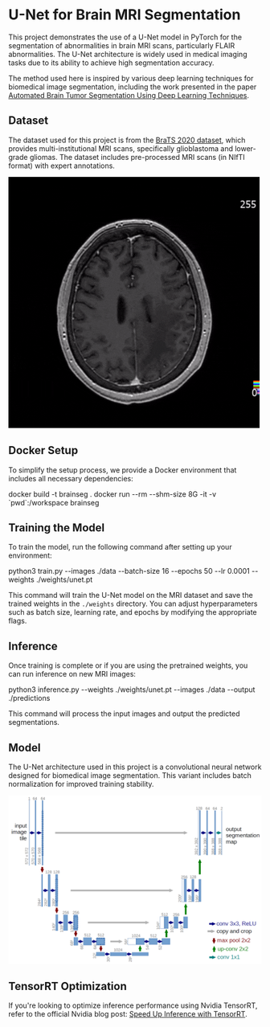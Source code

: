 U-Net for Brain MRI Segmentation
================================

This project demonstrates the use of a U-Net model in PyTorch for the segmentation of abnormalities in brain MRI scans, particularly FLAIR abnormalities. The U-Net architecture is widely used in medical imaging tasks due to its ability to achieve high segmentation accuracy.

The method used here is inspired by various deep learning techniques for biomedical image segmentation, including the work presented in the paper [Automated Brain Tumor Segmentation Using Deep Learning Techniques](https://www.mdpi.com/2075-4418/13/9/1562).

Dataset
-------

The dataset used for this project is from the [BraTS 2020 dataset](https://www.med.upenn.edu/cbica/brats2020/data.html), which provides multi-institutional MRI scans, specifically glioblastoma and lower-grade gliomas. The dataset includes pre-processed MRI scans (in NIfTI format) with expert annotations.

![Brain Segmentation Image](assets/brain.gif)

Docker Setup
------------

To simplify the setup process, we provide a Docker environment that includes all necessary dependencies:

docker build -t brainseg .
docker run --rm --shm-size 8G -it -v \`pwd\`:/workspace brainseg

Training the Model
------------------

To train the model, run the following command after setting up your environment:

python3 train.py --images ./data --batch-size 16 --epochs 50 --lr 0.0001 --weights ./weights/unet.pt

This command will train the U-Net model on the MRI dataset and save the trained weights in the `./weights` directory. You can adjust hyperparameters such as batch size, learning rate, and epochs by modifying the appropriate flags.

Inference
---------

Once training is complete or if you are using the pretrained weights, you can run inference on new MRI images:

python3 inference.py --weights ./weights/unet.pt --images ./data --output ./predictions

This command will process the input images and output the predicted segmentations.


Model
-----

The U-Net architecture used in this project is a convolutional neural network designed for biomedical image segmentation. This variant includes batch normalization for improved training stability.

![U-Net Architecture](assets/unet.png)


TensorRT Optimization
---------------------

If you're looking to optimize inference performance using Nvidia TensorRT, refer to the official Nvidia blog post: [Speed Up Inference with TensorRT](https://developer.nvidia.com/blog/speed-up-inference-tensorrt/).


